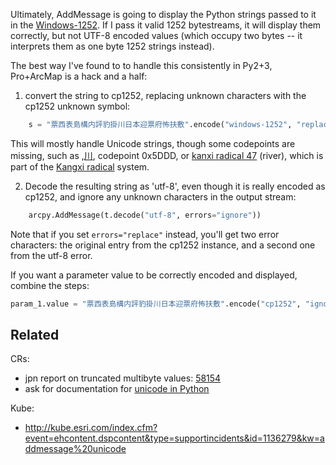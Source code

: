 Ultimately, AddMessage is going to display the Python strings passed to it in the [Windows-1252](https://en.wikipedia.org/wiki/Windows-1252). If I pass it valid 1252 bytestreams, it will display them correctly, but not UTF-8 encoded values (which occupy two bytes -- it interprets them as one byte 1252 strings instead).


The best way I've found to to handle this consistently in Py2+3, Pro+ArcMap is a hack and a half:

1. convert the string to cp1252, replacing unknown characters with the cp1252 unknown symbol:

```python
    s = "票西表島構内評豹掛川日本迎票府怖扶敷".encode("windows-1252", "replace")
```

  This will mostly handle Unicode strings, though some codepoints are missing, such as ,[川](https://en.wiktionary.org/wiki/%E5%B7%9D), codepoint 0x5DDD, or [kanxi radical 47](https://en.wikipedia.org/wiki/Radical_47) (river), which is part of the [Kangxi radical](https://en.wikipedia.org/wiki/Kangxi_radical) system.

2. Decode the resulting string as 'utf-8', even though it is really encoded as cp1252, and ignore any unknown characters in the output stream:    
```python
    arcpy.AddMessage(t.decode("utf-8", errors="ignore"))
```

Note that if you set `errors="replace"` instead, you'll get two error characters: the original entry from the cp1252 instance, and a second one from the utf-8 error. 

If you want a parameter value to be correctly encoded and displayed, combine the steps:

```python
param_1.value = "票西表島構内評豹掛川日本迎票府怖扶敷".encode("cp1252", "ignore").decode("utf-8", "ignore")
```

Related
-------

CRs:

 - jpn report on truncated multibyte values: [58154](http://qamonitor/QACommon/CrLookup.aspx?id2=41641)
 - ask for documentation for [unicode in Python](http://qamonitor/QACommon/CrLookup.aspx?id2=619500)

Kube:

 - http://kube.esri.com/index.cfm?event=ehcontent.dspcontent&type=supportincidents&id=1136279&kw=addmessage%20unicode


